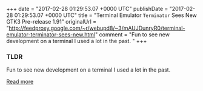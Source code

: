 +++
date = "2017-02-28 01:29:53.07 +0000 UTC"
publishDate = "2017-02-28 01:29:53.07 +0000 UTC"
title = "Terminal Emulator `Terminator` Sees New GTK3 Pre-release 1.91"
originalUrl = "http://feedproxy.google.com/~r/webupd8/~3/mAUJDunryR0/terminal-emulator-terminator-sees-new.html"
comment = "Fun to see new development on a terminal I used a lot in the past. "
+++

### TLDR

Fun to see new development on a terminal I used a lot in the past. 

[Read more](http://feedproxy.google.com/~r/webupd8/~3/mAUJDunryR0/terminal-emulator-terminator-sees-new.html)
